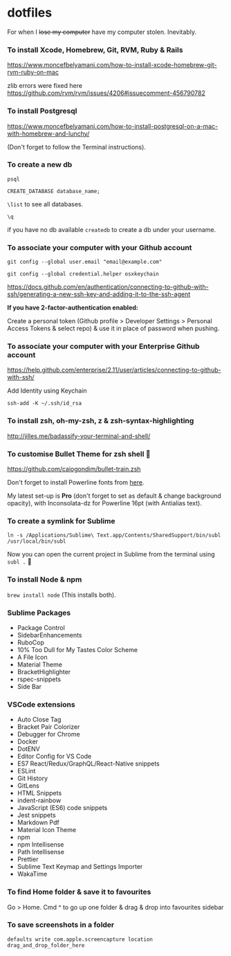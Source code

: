 # dotfiles

For when I ~~lose my computer~~ have my computer stolen. Inevitably.

### To install Xcode, Homebrew, Git, RVM, Ruby & Rails

https://www.moncefbelyamani.com/how-to-install-xcode-homebrew-git-rvm-ruby-on-mac

zlib errors were fixed here https://github.com/rvm/rvm/issues/4206#issuecomment-456790782

### To install Postgresql

https://www.moncefbelyamani.com/how-to-install-postgresql-on-a-mac-with-homebrew-and-lunchy/

(Don't forget to follow the Terminal instructions).

### To create a new db

`psql`

`CREATE_DATABASE database_name;`

`\list` to see all databases.

`\q`

if you have no db available `createdb` to create a db under your username.

### To associate your computer with your Github account

`git config --global user.email "email@example.com"`

`git config --global credential.helper osxkeychain`

https://docs.github.com/en/authentication/connecting-to-github-with-ssh/generating-a-new-ssh-key-and-adding-it-to-the-ssh-agent

**If you have 2-factor-authentication enabled:**

Create a personal token (Github profile > Developer Settings > Personal Access Tokens & select repo) & use it in place of password when pushing.

### To associate your computer with your Enterprise Github account

https://help.github.com/enterprise/2.11/user/articles/connecting-to-github-with-ssh/

Add Identity using Keychain

`ssh-add -K ~/.ssh/id_rsa`

### To install zsh, oh-my-zsh, z & zsh-syntax-highlighting

http://jilles.me/badassify-your-terminal-and-shell/

### To customise Bullet Theme for zsh shell :bullettrain_front:

https://github.com/caiogondim/bullet-train.zsh

Don't forget to install Powerline fonts from [here](https://github.com/powerline/fonts).

My latest set-up is **Pro** (don't forget to set as default & change background opacity), with Inconsolata-dz for Powerline 16pt (with Antialias text).

### To create a symlink for Sublime

`ln -s /Applications/Sublime\ Text.app/Contents/SharedSupport/bin/subl /usr/local/bin/subl`

Now you can open the current project in Sublime from the terminal using `subl .` :tada:

### To install Node & npm

`brew install node` (This installs both).

### Sublime Packages

- Package Control
- SidebarEnhancements
- RuboCop
- 10% Too Dull for My Tastes Color Scheme
- A File Icon
- Material Theme
- BracketHighlighter
- rspec-snippets
- Side Bar

### VSCode extensions

- Auto Close Tag
- Bracket Pair Colorizer
- Debugger for Chrome
- Docker
- DotENV
- Editor Config for VS Code
- ES7 React/Redux/GraphQL/React-Native snippets
- ESLint
- Git History
- GitLens
- HTML Snippets
- indent-rainbow
- JavaScript (ES6) code snippets
- Jest snippets
- Markdown Pdf
- Material Icon Theme
- npm
- npm Intellisense
- Path Intellisense
- Prettier
- Sublime Text Keymap and Settings Importer
- WakaTime

### To find Home folder & save it to favourites

Go > Home. Cmd ^ to go up one folder & drag & drop into favourites sidebar

### To save screenshots in a folder

`defaults write com.apple.screencapture location drag_and_drop_folder_here`
